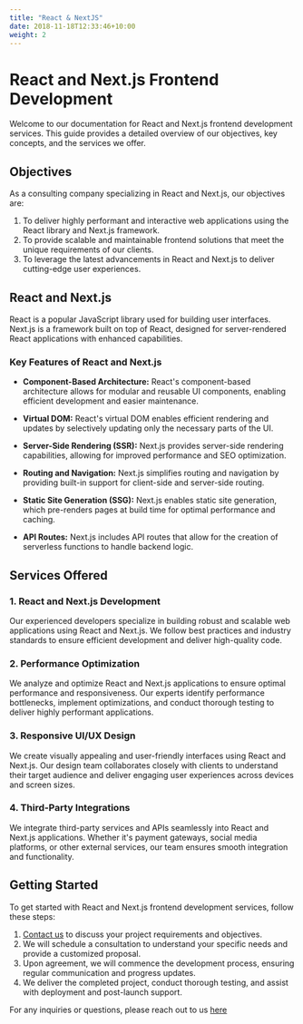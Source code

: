 ```yaml
---
title: "React & NextJS"
date: 2018-11-18T12:33:46+10:00
weight: 2
---
```


# React and Next.js Frontend Development

Welcome to our documentation for React and Next.js frontend development services. This guide provides a detailed overview of our objectives, key concepts, and the services we offer.

## Objectives

As a consulting company specializing in React and Next.js, our objectives are:

1. To deliver highly performant and interactive web applications using the React library and Next.js framework.
2. To provide scalable and maintainable frontend solutions that meet the unique requirements of our clients.
3. To leverage the latest advancements in React and Next.js to deliver cutting-edge user experiences.

## React and Next.js

React is a popular JavaScript library used for building user interfaces. Next.js is a framework built on top of React, designed for server-rendered React applications with enhanced capabilities.

### Key Features of React and Next.js

- **Component-Based Architecture:** React's component-based architecture allows for modular and reusable UI components, enabling efficient development and easier maintenance.

- **Virtual DOM:** React's virtual DOM enables efficient rendering and updates by selectively updating only the necessary parts of the UI.

- **Server-Side Rendering (SSR):** Next.js provides server-side rendering capabilities, allowing for improved performance and SEO optimization.

- **Routing and Navigation:** Next.js simplifies routing and navigation by providing built-in support for client-side and server-side routing.

- **Static Site Generation (SSG):** Next.js enables static site generation, which pre-renders pages at build time for optimal performance and caching.

- **API Routes:** Next.js includes API routes that allow for the creation of serverless functions to handle backend logic.

## Services Offered

### 1. React and Next.js Development

Our experienced developers specialize in building robust and scalable web applications using React and Next.js. We follow best practices and industry standards to ensure efficient development and deliver high-quality code.

### 2. Performance Optimization

We analyze and optimize React and Next.js applications to ensure optimal performance and responsiveness. Our experts identify performance bottlenecks, implement optimizations, and conduct thorough testing to deliver highly performant applications.

### 3. Responsive UI/UX Design

We create visually appealing and user-friendly interfaces using React and Next.js. Our design team collaborates closely with clients to understand their target audience and deliver engaging user experiences across devices and screen sizes.

### 4. Third-Party Integrations

We integrate third-party services and APIs seamlessly into React and Next.js applications. Whether it's payment gateways, social media platforms, or other external services, our team ensures smooth integration and functionality.

## Getting Started

To get started with React and Next.js frontend development services, follow these steps:

1. [Contact us](https://cartesiantrees.com/contact) to discuss your project requirements and objectives.
2. We will schedule a consultation to understand your specific needs and provide a customized proposal.
3. Upon agreement, we will commence the development process, ensuring regular communication and progress updates.
4. We deliver the completed project, conduct thorough testing, and assist with deployment and post-launch support.

For any inquiries or questions, please reach out to us [here](https://cartesiantrees.com/contact/)

